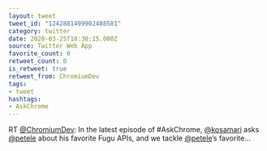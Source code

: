 ```yaml
---
layout: tweet
tweet_id: "1242881499902488581"
category: twitter
date: 2020-03-25T18:30:15.000Z
source: Twitter Web App
favorite_count: 0
retweet_count: 0
is_retweet: true
retweet_from: ChromiumDev
tags:
- tweet
hashtags:
- AskChrome
---
```


RT [@ChromiumDev](https://twitter.com/@ChromiumDev): In the latest episode of #AskChrome, [@kosamari](https://twitter.com/@kosamari) asks [@petele](https://twitter.com/@petele) about his favorite Fugu APIs, and we tackle [@petele](https://twitter.com/@petele)’s favorite…
